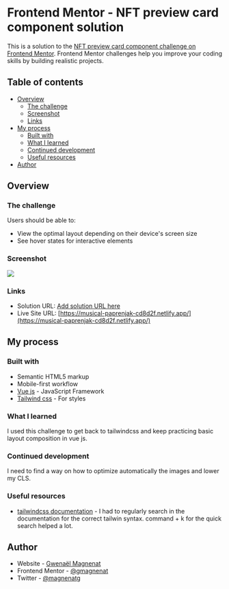 # Frontend Mentor - NFT preview card component solution

This is a solution to the [NFT preview card component challenge on Frontend Mentor](https://www.frontendmentor.io/challenges/nft-preview-card-component-SbdUL_w0U). Frontend Mentor challenges help you improve your coding skills by building realistic projects.

## Table of contents

- [Overview](#overview)
  - [The challenge](#the-challenge)
  - [Screenshot](#screenshot)
  - [Links](#links)
- [My process](#my-process)
  - [Built with](#built-with)
  - [What I learned](#what-i-learned)
  - [Continued development](#continued-development)
  - [Useful resources](#useful-resources)
- [Author](#author)

## Overview

### The challenge

Users should be able to:

- View the optimal layout depending on their device's screen size
- See hover states for interactive elements

### Screenshot

![](./screenshot.jpg)

### Links

- Solution URL: [Add solution URL here](https://your-solution-url.com)
- Live Site URL: [https://musical-paprenjak-cd8d2f.netlify.app/](https://musical-paprenjak-cd8d2f.netlify.app/)

## My process

### Built with

- Semantic HTML5 markup
- Mobile-first workflow
- [Vue js](https://vuejs.org/) - JavaScript Framework
- [Tailwind css](https://tailwindcss.com/) - For styles

### What I learned

I used this challenge to get back to tailwindcss and keep practicing basic layout composition in vue js.

### Continued development

I need to find a way on how to optimize automatically the images and lower my CLS.

### Useful resources

- [tailwindcss documentation](https://tailwindcss.com/docs/installation) - I had to regularly search in the documentation for the correct tailwin syntax. command + k for the quick search helped a lot.

## Author

- Website - [Gwenaël Magnenat](https://www.linkedin.com/in/gmagnenat/)
- Frontend Mentor - [@gmagnenat](https://www.frontendmentor.io/profile/gmagnenat)
- Twitter - [@magnenatg](https://www.twitter.com/magnenatg)

